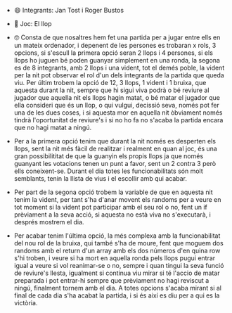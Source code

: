 -  :smile: Integrants: Jan Tost i Roger Bustos

- :space_invader: Joc: El llop

- :nerd_face: Consta de que nosaltres hem fet una partida per a jugar entre ells en un mateix ordenador, i depenent de les persones es trobaran x rols, 3 opcions, si s'escull la primera opció seran 2 llops i 4 persones, si els llops ho juguen bé poden guanyar simplement en una ronda, la segona es de 8 integrants, amb 2 llops i una vident, tot el demés poble, la vident per la nit pot observar  el rol d'un dels integrants de la partida que queda viu. Per últim trobem la opció de 12, 3 llops, 1 vident i 1 bruixa, que aquesta durant la nit, sempre que hi sigui viva podrà o bé reviure al jugador que aquella nit els llops hagin matat, o bé matar el jugador que ella consideri que és un llop, o qui vulgui, decissió seva, només pot fer una de les dues coses, i si aquesta mor en aquella nit òbviament només tindrà l'oportunitat de reviure's i si no ho fa no s'acaba la partida encara que no hagi matat a ningú.

- Per a la primera opció tenim que durant la nit només es desperten els llops, sent la nit més fàcil de realitzar i realment en quan al joc, és una gran possibilititat de que la guanyin els propis llops ja que només guanyant les votacions tenen un punt a favor, sent un 2 contra 3 però ells coneixent-se. Durant el dia totes les funcionabilitats són molt semblants, tenin la llista de vius i el escollir amb qui acabar.
- Per part de la segona opció trobem la variable de que en aquesta nit tenim la vident, per tant s'ha d'anar movent els randoms per a veure en tot moment si la vident pot participar amb el seu rol o no, fent un if prèviament a la seva acció, si aquesta no està viva no s'executarà, i després mostrem el dia.
- Per acabar tenim l'última opció, la més complexa amb la funcionabilitat del nou rol de la bruixa, qui també s'ha de moure, fent que moguem dos randoms amb el return d'un array amb els dos números d'en quina row s'hi troben, i veure si ha mort en aquella ronda pels llops pugui entrar igual a veure si vol reanimar-se o no, sempre i quan tingui la seva funció de reviure's llesta, igualment si continua viu mirar si té l'accio de matar preparada i pot entrar-hi sempre que prèviament no hagi reviscut a ningú, finalment tornem amb el dia. A totes opcions s'acaba mirant si al final de cada dia s'ha acabat la partida, i si és així es diu per a qui es la victòria.
